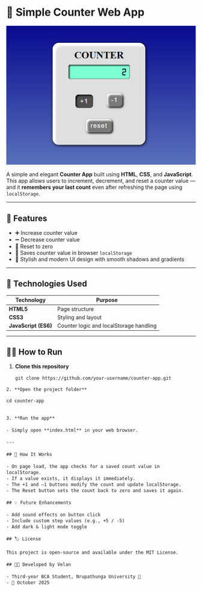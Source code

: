 # 🧮 Simple Counter Web App

![Counter Preview](./src/preview.png)

A simple and elegant **Counter App** built using **HTML**, **CSS**, and **JavaScript**.  
This app allows users to increment, decrement, and reset a counter value — and it **remembers your last count** even after refreshing the page using `localStorage`.

---

## 🚀 Features

- ➕ Increase counter value  
- ➖ Decrease counter value  
- 🔄 Reset to zero  
- 💾 Saves counter value in browser `localStorage`  
- 🎨 Stylish and modern UI design with smooth shadows and gradients

---

## 🧰 Technologies Used

| Technology | Purpose |
|-------------|----------|
| **HTML5** | Page structure |
| **CSS3** | Styling and layout |
| **JavaScript (ES6)** | Counter logic and localStorage handling |

---

## 🧑‍💻 How to Run

1. **Clone this repository**
   ```
   git clone https://github.com/your-username/counter-app.git
  ```
2. **Open the project folder**
```
    cd counter-app
```

3. **Run the app**

- Simply open **index.html** in your web browser.

---

## 🧠 How It Works

- On page load, the app checks for a saved count value in localStorage.
- If a value exists, it displays it immediately.
- The +1 and –1 buttons modify the count and update localStorage.
- The Reset button sets the count back to zero and saves it again.

## 💡 Future Enhancements

- Add sound effects on button click
- Include custom step values (e.g., +5 / -5)
- Add dark & light mode toggle

## 🏷️ License

This project is open-source and available under the MIT License.

## 👨‍🎓 Developed by Velan

- Third-year BCA Student, Nrupathunga University 🏫
- 📅 October 2025
